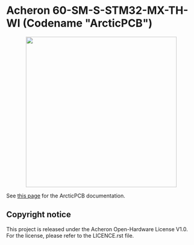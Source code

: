 # Acheron 60-SM-S-STM32-MX-TH-WI (Codename "ArcticPCB")

<p align="center">
  <img align="middle" src="https://raw.githubusercontent.com/Gondolindrim/acheronLibrary/master/graphics/acheronLong.png"  width="400"> 
</p>

See [this page](https://gondolindrim.github.io/AcheronDocs/arctic/intro.html) for the ArcticPCB documentation.

## Copyright notice

This project is released under the Acheron Open-Hardware License V1.0. For the license, please refer to the LICENCE.rst file.
